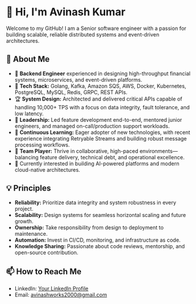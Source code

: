 # 👋 Hi, I'm Avinash Kumar

Welcome to my GitHub! I am a Senior software engineer with a passion for building scalable, reliable distributed systems and event-driven architectures.

## 🚀 About Me

- 💼 **Backend Engineer** experienced in designing high-throughput financial systems, microservices, and event-driven platforms.
- 🔨 **Tech Stack:** Golang, Kafka, Amazon SQS, AWS, Docker, Kubernetes, PostgreSQL, MySQL, Redis, GRPC, REST APIs.
- 🏆 **System Design:** Architected and delivered critical APIs capable of handling 10,000+ TPS with a focus on data integrity, fault tolerance, and low latency.
- 🤝 **Leadership:** Led feature development end-to-end, mentored junior engineers, and managed on-call/production support workloads.
- 🧠 **Continuous Learning:** Eager adopter of new technologies, with recent experience integrating Retryable Streams and building robust message processing workflows.
- 🧩 **Team Player:** Thrive in collaborative, high-paced environments—balancing feature delivery, technical debt, and operational excellence.
- 🌱 Currently interested in building AI-powered platforms and modern cloud-native architectures.

## 💡 Principles

- **Reliability:** Prioritize data integrity and system robustness in every project.
- **Scalability:** Design systems for seamless horizontal scaling and future growth.
- **Ownership:** Take responsibility from design to deployment to maintenance.
- **Automation:** Invest in CI/CD, monitoring, and infrastructure as code.
- **Knowledge Sharing:** Passionate about code reviews, mentorship, and open-source contribution.

## 📫 How to Reach Me

- LinkedIn: [Your LinkedIn Profile](https://www.linkedin.com/in/avinash-kumar-111513188/) <!-- Change to your actual LinkedIn! -->
- Email: avinashworks2000@gmail.com


